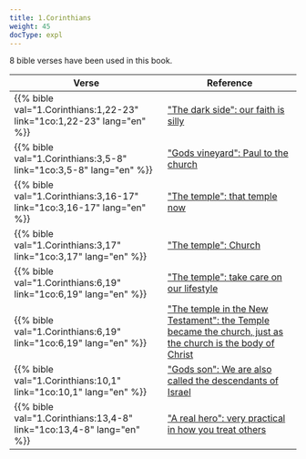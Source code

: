```yaml
---
title: 1.Corinthians
weight: 45
docType: expl
---
```


8 bible verses have been used in this book.

| Verse | Reference |
|-------|-----------|
| {{% bible val="1.Corinthians:1,22-23" link="1co:1,22-23" lang="en" %}} | ["The dark side": our faith is silly](/expl/content/beasts/the-nature-of-the-beast-in-the-book-of-revelation#896a) |
| {{% bible val="1.Corinthians:3,5-8" link="1co:3,5-8" lang="en" %}} | ["Gods vineyard": Paul to the church](/expl/background/israel/the-church-is-part-of-israel#3501) |
| {{% bible val="1.Corinthians:3,16-17" link="1co:3,16-17" lang="en" %}} | ["The temple": that temple now](/expl/background/israel/the-church-is-part-of-israel#3b81) |
| {{% bible val="1.Corinthians:3,17" link="1co:3,17" lang="en" %}} | ["The temple": Church](/appl/content/witnesses/_index#5a8c) |
| {{% bible val="1.Corinthians:6,19" link="1co:6,19" lang="en" %}} | ["The temple": take care on our lifestyle](/expl/background/israel/the-church-is-part-of-israel#3b81) |
| {{% bible val="1.Corinthians:6,19" link="1co:6,19" lang="en" %}} | ["The temple in the New Testament": the Temple became the church, just as the church is the body of Christ](/expl/bible/creation/the-temple-and-the-presence-of-god#None) |
| {{% bible val="1.Corinthians:10,1" link="1co:10,1" lang="en" %}} | ["Gods son": We are also called the descendants of Israel](/expl/background/israel/the-church-is-part-of-israel#639c) |
| {{% bible val="1.Corinthians:13,4-8" link="1co:13,4-8" lang="en" %}} | ["A real hero": very practical in how you treat others](/appl/topics/hero/a-real-hero#509d) |
